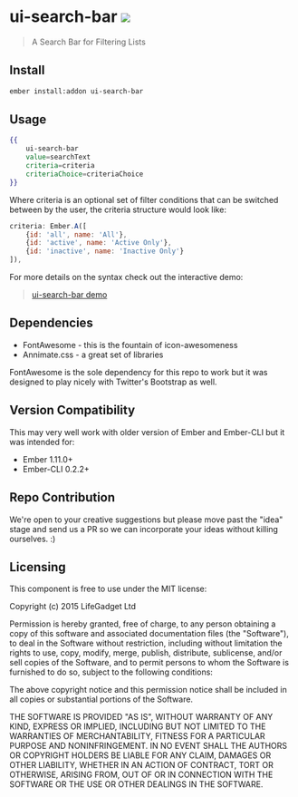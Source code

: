 # ui-search-bar ![ ](https://travis-ci.org/lifegadget/ui-search-bar.svg)
> A Search Bar for Filtering Lists

## Install ##

````bash
ember install:addon ui-search-bar
````

## Usage ##


````hbs
{{
	ui-search-bar 
	value=searchText 
	criteria=criteria 
	criteriaChoice=criteriaChoice
}}
````

Where criteria is an optional set of filter conditions that can be switched between by the user, the criteria structure would look like:

````javascript
criteria: Ember.A([
	{id: 'all', name: 'All'},
	{id: 'active', name: 'Active Only'},
	{id: 'inactive', name: 'Inactive Only'}
]),
````

For more details on the syntax check out the interactive demo:

> [ui-search-bar demo](http://current.development.ui-search-bar.divshot.io)

## Dependencies ##

- FontAwesome - this is the fountain of icon-awesomeness
- Annimate.css - a great set of libraries 

FontAwesome is the sole dependency for this repo to work but it was designed to play nicely with Twitter's Bootstrap as well.

## Version Compatibility

This may very well work with older version of Ember and Ember-CLI but it was intended for:

- Ember 1.11.0+
- Ember-CLI 0.2.2+

## Repo Contribution

We're open to your creative suggestions but please move past the "idea" stage 
and send us a PR so we can incorporate your ideas without killing ourselves. :)

## Licensing

This component is free to use under the MIT license:

Copyright (c) 2015 LifeGadget Ltd

Permission is hereby granted, free of charge, to any person obtaining a copy of
this software and associated documentation files (the "Software"), to deal in
the Software without restriction, including without limitation the rights to
use, copy, modify, merge, publish, distribute, sublicense, and/or sell copies
of the Software, and to permit persons to whom the Software is furnished to do
so, subject to the following conditions:

The above copyright notice and this permission notice shall be included in all
copies or substantial portions of the Software.

THE SOFTWARE IS PROVIDED "AS IS", WITHOUT WARRANTY OF ANY KIND, EXPRESS OR
IMPLIED, INCLUDING BUT NOT LIMITED TO THE WARRANTIES OF MERCHANTABILITY,
FITNESS FOR A PARTICULAR PURPOSE AND NONINFRINGEMENT. IN NO EVENT SHALL THE
AUTHORS OR COPYRIGHT HOLDERS BE LIABLE FOR ANY CLAIM, DAMAGES OR OTHER
LIABILITY, WHETHER IN AN ACTION OF CONTRACT, TORT OR OTHERWISE, ARISING FROM,
OUT OF OR IN CONNECTION WITH THE SOFTWARE OR THE USE OR OTHER DEALINGS IN THE
SOFTWARE.